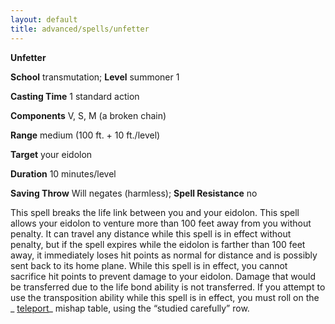 ```yaml
---
layout: default
title: advanced/spells/unfetter
---
```

 **Unfetter**

**School** transmutation; **Level** summoner 1

**Casting Time** 1 standard action

**Components** V, S, M (a broken chain)

**Range** medium (100 ft. + 10 ft./level)

**Target** your eidolon

**Duration** 10 minutes/level

**Saving Throw** Will negates (harmless); **Spell Resistance** no

This spell breaks the life link between you and your eidolon. This spell allows your eidolon to venture more than 100 feet away from you without penalty. It can travel any distance while this spell is in effect without penalty, but if the spell expires while the eidolon is farther than 100 feet away, it immediately loses hit points as normal for distance and is possibly sent back to its home plane. While this spell is in effect, you cannot sacrifice hit points to prevent damage to your eidolon. Damage that would be transferred due to the life bond ability is not transferred. If you attempt to use the transposition ability while this spell is in effect, you must roll on the _ [teleport](../../spells/teleport#_teleport)_ mishap table, using the “studied carefully” row.

